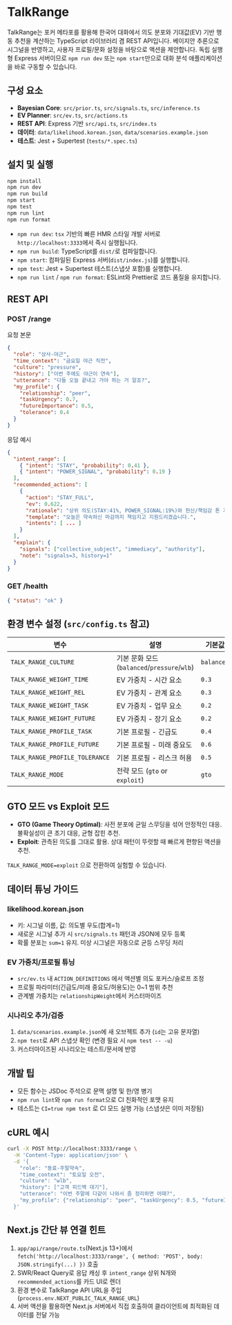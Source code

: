 # TalkRange

TalkRange는 포커 메타포를 활용해 한국어 대화에서 의도 분포와 기대값(EV) 기반 행동 추천을 계산하는 TypeScript 라이브러리 겸 REST API입니다. 베이지안 추론으로 시그널을 반영하고, 사용자 프로필/문화 설정을 바탕으로 액션을 제안합니다. 독립 실행형 Express 서버이므로 `npm run dev` 또는 `npm start`만으로 대화 분석 애플리케이션을 바로 구동할 수 있습니다.

## 구성 요소

- **Bayesian Core**: `src/prior.ts`, `src/signals.ts`, `src/inference.ts`
- **EV Planner**: `src/ev.ts`, `src/actions.ts`
- **REST API**: Express 기반 `src/api.ts`, `src/index.ts`
- **데이터**: `data/likelihood.korean.json`, `data/scenarios.example.json`
- **테스트**: Jest + Supertest (`tests/*.spec.ts`)

## 설치 및 실행

```bash
npm install
npm run dev
npm run build
npm start
npm test
npm run lint
npm run format
```

- `npm run dev`: `tsx` 기반의 빠른 HMR 스타일 개발 서버로 `http://localhost:3333`에서 즉시 실행됩니다.
- `npm run build`: TypeScript를 `dist/`로 컴파일합니다.
- `npm start`: 컴파일된 Express 서버(`dist/index.js`)를 실행합니다.
- `npm test`: Jest + Supertest 테스트(스냅샷 포함)를 실행합니다.
- `npm run lint` / `npm run format`: ESLint와 Prettier로 코드 품질을 유지합니다.

## REST API

### POST /range

요청 본문

```json
{
  "role": "상사-야근",
  "time_context": "금요일 야근 직전",
  "culture": "pressure",
  "history": ["이번 주에도 야근이 연속"],
  "utterance": "다들 오늘 끝내고 가야 하는 거 알죠?",
  "my_profile": {
    "relationship": "peer",
    "taskUrgency": 0.7,
    "futureImportance": 0.5,
    "tolerance": 0.4
  }
}
```

응답 예시

```json
{
  "intent_range": [
    { "intent": "STAY", "probability": 0.41 },
    { "intent": "POWER_SIGNAL", "probability": 0.19 }
  ],
  "recommended_actions": [
    {
      "action": "STAY_FULL",
      "ev": 0.622,
      "rationale": "상위 의도(STAY:41%, POWER_SIGNAL:19%)와 헌신/책임감 톤 가정.",
      "template": "오늘은 약속하신 마감까지 책임지고 지원드리겠습니다.",
      "intents": [ ... ]
    }
  ],
  "explain": {
    "signals": ["collective_subject", "immediacy", "authority"],
    "note": "signals=3, history=1"
  }
}
```

### GET /health

```json
{ "status": "ok" }
```

## 환경 변수 설정 (`src/config.ts` 참고)

| 변수 | 설명 | 기본값 |
| --- | --- | --- |
| `TALK_RANGE_CULTURE` | 기본 문화 모드 (`balanced`/`pressure`/`wlb`) | `balanced` |
| `TALK_RANGE_WEIGHT_TIME` | EV 가중치 - 시간 요소 | `0.3` |
| `TALK_RANGE_WEIGHT_REL` | EV 가중치 - 관계 요소 | `0.3` |
| `TALK_RANGE_WEIGHT_TASK` | EV 가중치 - 업무 요소 | `0.2` |
| `TALK_RANGE_WEIGHT_FUTURE` | EV 가중치 - 장기 요소 | `0.2` |
| `TALK_RANGE_PROFILE_TASK` | 기본 프로필 - 긴급도 | `0.4` |
| `TALK_RANGE_PROFILE_FUTURE` | 기본 프로필 - 미래 중요도 | `0.6` |
| `TALK_RANGE_PROFILE_TOLERANCE` | 기본 프로필 - 리스크 허용 | `0.5` |
| `TALK_RANGE_MODE` | 전략 모드 (`gto` or `exploit`) | `gto` |

## GTO 모드 vs Exploit 모드

- **GTO (Game Theory Optimal)**: 사전 분포에 균일 스무딩을 섞어 안정적인 대응. 불확실성이 큰 초기 대응, 균형 잡힌 추천.
- **Exploit**: 관측된 의도를 그대로 활용. 상대 패턴이 뚜렷할 때 빠르게 편향된 액션을 추천.

`TALK_RANGE_MODE=exploit` 으로 전환하여 실험할 수 있습니다.

## 데이터 튜닝 가이드

### likelihood.korean.json

- 키: 시그널 이름, 값: 의도별 우도(합계=1)
- 새로운 시그널 추가 시 `src/signals.ts` 패턴과 JSON에 모두 등록
- 확률 분포는 `sum=1` 유지. 미상 시그널은 자동으로 균등 스무딩 처리

### EV 가중치/프로필 튜닝

- `src/ev.ts` 내 `ACTION_DEFINITIONS` 에서 액션별 의도 포커스/슬로프 조정
- 프로필 파라미터(긴급도/미래 중요도/허용도)는 0~1 범위 추천
- 관계별 가중치는 `relationshipWeight`에서 커스터마이즈

### 시나리오 추가/검증

1. `data/scenarios.example.json`에 새 오브젝트 추가 (`id`는 고유 문자열)
2. `npm test`로 API 스냅샷 확인 (변경 필요 시 `npm test -- -u`)
3. 커스터마이즈된 시나리오는 테스트/문서에 반영

## 개발 팁

- 모든 함수는 JSDoc 주석으로 문맥 설명 및 한/영 병기
- `npm run lint`와 `npm run format`으로 CI 친화적인 포맷 유지
- 테스트는 `CI=true npm test` 로 CI 모드 실행 가능 (스냅샷은 이미 저장됨)

## cURL 예시

```bash
curl -X POST http://localhost:3333/range \
  -H 'Content-Type: application/json' \
  -d '{
    "role": "동료-주말약속",
    "time_context": "토요일 오전",
    "culture": "wlb",
    "history": ["고객 피드백 대기"],
    "utterance": "이번 주말에 다같이 나와서 좀 정리하면 어때?",
    "my_profile": {"relationship": "peer", "taskUrgency": 0.5, "futureImportance": 0.6, "tolerance": 0.6}
  }'
```

## Next.js 간단 뷰 연결 힌트

1. `app/api/range/route.ts`(Next.js 13+)에서 `fetch('http://localhost:3333/range', { method: 'POST', body: JSON.stringify(...) })` 호출
2. SWR/React Query로 응답 캐싱 후 `intent_range` 상위 N개와 `recommended_actions`를 카드 UI로 렌더
3. 환경 변수로 TalkRange API URL을 주입 (`process.env.NEXT_PUBLIC_TALK_RANGE_URL`)
4. 서버 액션을 활용하면 Next.js 서버에서 직접 호출하여 클라이언트에 최적화된 데이터를 전달 가능


